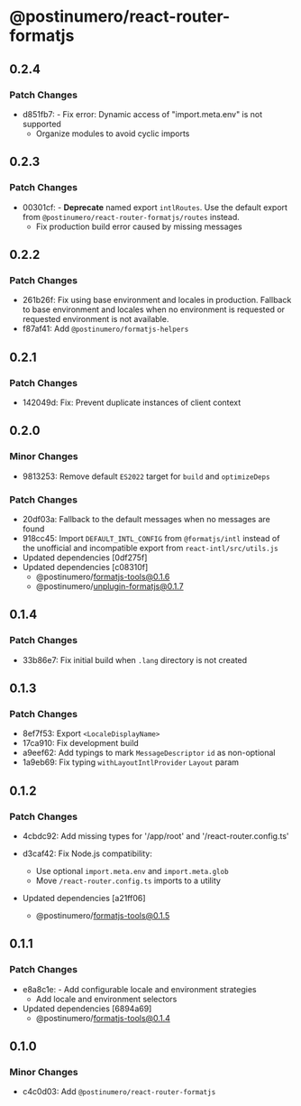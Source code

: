 # @postinumero/react-router-formatjs

## 0.2.4

### Patch Changes

- d851fb7: - Fix error: Dynamic access of "import.meta.env" is not supported
  - Organize modules to avoid cyclic imports

## 0.2.3

### Patch Changes

- 00301cf: - **Deprecate** named export `intlRoutes`. Use the default export from `@postinumero/react-router-formatjs/routes` instead.
  - Fix production build error caused by missing messages

## 0.2.2

### Patch Changes

- 261b26f: Fix using base environment and locales in production. Fallback to base environment and locales when no environment is requested or requested environment is not available.
- f87af41: Add `@postinumero/formatjs-helpers`

## 0.2.1

### Patch Changes

- 142049d: Fix: Prevent duplicate instances of client context

## 0.2.0

### Minor Changes

- 9813253: Remove default `ES2022` target for `build` and `optimizeDeps`

### Patch Changes

- 20df03a: Fallback to the default messages when no messages are found
- 918cc45: Import `DEFAULT_INTL_CONFIG` from `@formatjs/intl` instead of the unofficial and incompatible export from `react-intl/src/utils.js`
- Updated dependencies [0df275f]
- Updated dependencies [c08310f]
  - @postinumero/formatjs-tools@0.1.6
  - @postinumero/unplugin-formatjs@0.1.7

## 0.1.4

### Patch Changes

- 33b86e7: Fix initial build when `.lang` directory is not created

## 0.1.3

### Patch Changes

- 8ef7f53: Export `<LocaleDisplayName>`
- 17ca910: Fix development build
- a9eef62: Add typings to mark `MessageDescriptor` `id` as non-optional
- 1a9eb69: Fix typing `withLayoutIntlProvider` `Layout` param

## 0.1.2

### Patch Changes

- 4cbdc92: Add missing types for '/app/root' and '/react-router.config.ts'
- d3caf42: Fix Node.js compatibility:

  - Use optional `import.meta.env` and `import.meta.glob`
  - Move `/react-router.config.ts` imports to a utility

- Updated dependencies [a21ff06]
  - @postinumero/formatjs-tools@0.1.5

## 0.1.1

### Patch Changes

- e8a8c1e: - Add configurable locale and environment strategies
  - Add locale and environment selectors
- Updated dependencies [6894a69]
  - @postinumero/formatjs-tools@0.1.4

## 0.1.0

### Minor Changes

- c4c0d03: Add `@postinumero/react-router-formatjs`
